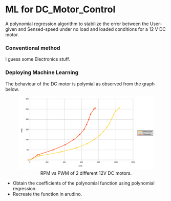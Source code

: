 # ML for DC_Motor_Control

A polynomial regression algorithm to stabilize the error between the User-given and Sensed-speed under no load and loaded conditions for a 12 V DC motor.


### Conventional method

I guess some Electronics stuff.

### Deploying Machine Learning 
 The behaviour of the DC motor is polymial as observed from the graph below.

<figure>
	<a href="http://farm9.staticflickr.com/8426/7758832526_cc8f681e48_b.jpg"><img src="Graph.png"></a>
	<figcaption><center>RPM vs PWM of 2 different 12V DC motors</a>.</center></figcaption>
</figure>

* Obtain the coefficients of the polynomial function using polynomial regression.
* Recreate the function in arudino.
